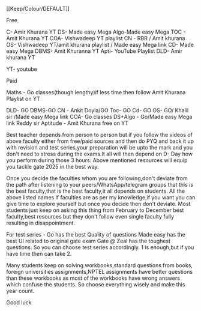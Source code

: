 [[Keep/Colour/DEFAULT]] 

Free 

C- Amir Khurana YT
DS- Made easy Mega
Algo-Made easy Mega 
TOC - Amit Khurana YT
COA- Vishwadeep YT playlist 
CN - RBR / Amit khurana 
OS- Vishwadeep YT/amit khurana playlist / Made easy Mega link
CD- Made easy Mega 
DBMS- Amit Khuranna YT
Apti- YouTube Playlist 
DLD- Amir khurana YT

YT- youtube

Paid 

Maths - Go classes(though lengthy)if less time then follow Amit Khurana Playlist on YT

DLD- GO
DBMS-GO
CN - Ankit Doyla/GO
Toc- GO
Cd- GO
OS- GO/ Khalil sir /Made easy Mega link 
COA- Go classes 
DS+Algo - Go/Made easy Mega link Reddy sir
Aptitude - Amit Khurana free on YT


Best teacher depends from person to person but if you follow the videos of above faculty either from free/paid sources and then do PYQ and back it up with revision and test series,your preparation will be upto the mark and you don't need to stress during the exams.It all will then depend on D- Day how you perform during those 3 hours. Above mentioned resources will equip you tackle gate 2025 in the best way.

Once you decide the faculties whom you are following,don't deviate from the path after listening to your peers/WhatsApp/telegram groups that this is the best faculty,that is the best faculty,it all depends on students. 
All the above listed names lf faculties are as per my knowledge,if you want you can give time to explore yourself but once you decide then don't deviate. Most students just keep on asking this thing from February to December best faculty,best resources but they don't follow even single faculty fully resulting in disappointment. 

For test series -
Go has the best Quality of questions
Made easy has the best UI related to original gate exam 
Gate @ Zeal has the toughest questions. 
So you can choose test series accordingly.
1 is enough,but if you have time then can take 2. 

Many students keep on solving workbooks,standard questions from books, foreign universities assignments,NPTEL assignments have better questions than these workbooks as most of the workbooks have wrong answers which confuse the students. So choose everything wisely and make this year count. 

Good luck 
